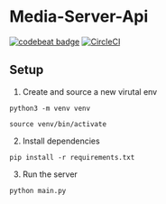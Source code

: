 # Media-Server-Api

[![codebeat badge](https://codebeat.co/badges/3ba2457e-23b2-4f74-a7ae-43667954175c)](https://codebeat.co/projects/github-com-orogers-media-server-api-master)
[![CircleCI](https://circleci.com/gh/ORogers/media-server-api/tree/master.svg?style=svg)](https://circleci.com/gh/ORogers/media-server-api/tree/master)
## Setup
1. Create and source a new virutal env
```
python3 -m venv venv

source venv/bin/activate
```

2. Install dependencies
```
pip install -r requirements.txt
```

3. Run the server
```
python main.py
``` 
